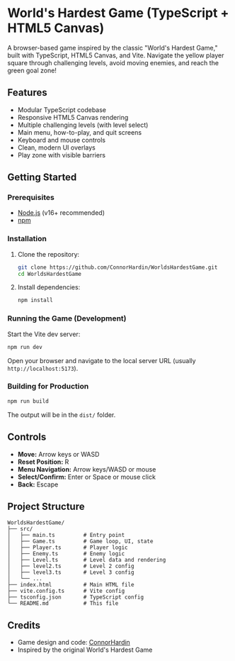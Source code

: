 # World's Hardest Game (TypeScript + HTML5 Canvas)

A browser-based game inspired by the classic "World's Hardest Game," built with TypeScript, HTML5 Canvas, and Vite. Navigate the yellow player square through challenging levels, avoid moving enemies, and reach the green goal zone!

## Features
- Modular TypeScript codebase
- Responsive HTML5 Canvas rendering
- Multiple challenging levels (with level select)
- Main menu, how-to-play, and quit screens
- Keyboard and mouse controls
- Clean, modern UI overlays
- Play zone with visible barriers

## Getting Started

### Prerequisites
- [Node.js](https://nodejs.org/) (v16+ recommended)
- [npm](https://www.npmjs.com/)

### Installation
1. Clone the repository:
	```sh
	git clone https://github.com/ConnorHardin/WorldsHardestGame.git
	cd WorldsHardestGame
	```
2. Install dependencies:
	```sh
	npm install
	```

### Running the Game (Development)
Start the Vite dev server:
```sh
npm run dev
```
Open your browser and navigate to the local server URL (usually `http://localhost:5173`).

### Building for Production
```sh
npm run build
```
The output will be in the `dist/` folder.

## Controls
- **Move:** Arrow keys or WASD
- **Reset Position:** R
- **Menu Navigation:** Arrow keys/WASD or mouse
- **Select/Confirm:** Enter or Space or mouse click
- **Back:** Escape

## Project Structure
```
WorldsHardestGame/
├── src/
│   ├── main.ts         # Entry point
│   ├── Game.ts         # Game loop, UI, state
│   ├── Player.ts       # Player logic
│   ├── Enemy.ts        # Enemy logic
│   ├── Level.ts        # Level data and rendering
│   ├── level2.ts       # Level 2 config
│   ├── level3.ts       # Level 3 config
│   └── ...
├── index.html          # Main HTML file
├── vite.config.ts      # Vite config
├── tsconfig.json       # TypeScript config
└── README.md           # This file
```

## Credits
- Game design and code: [ConnorHardin](https://github.com/ConnorHardin)
- Inspired by the original World's Hardest Game

